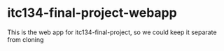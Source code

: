 # itc134-final-project-webapp
This is the web app for itc134-final-project, so we could keep it separate from cloning

